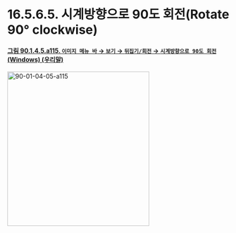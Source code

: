 # 16.5.6.5. 시계방향으로 90도 회전(Rotate 90° clockwise)

<a id="90-01-04-05-a115"></a>

#### [그림 90.1.4.5.a115. `이미지 메뉴 바` → `보기` → `뒤집기/회전` → `시계방향으로 90도 회전` (Windows) (우리말)](./90-01-04-05-flip_n_rotate.md#90-01-04-05-a115)
<img width="322" height="351" alt="90-01-04-05-a115" src="https://github.com/user-attachments/assets/a815f4f5-d09e-4e64-afed-42cb207b93ff" />